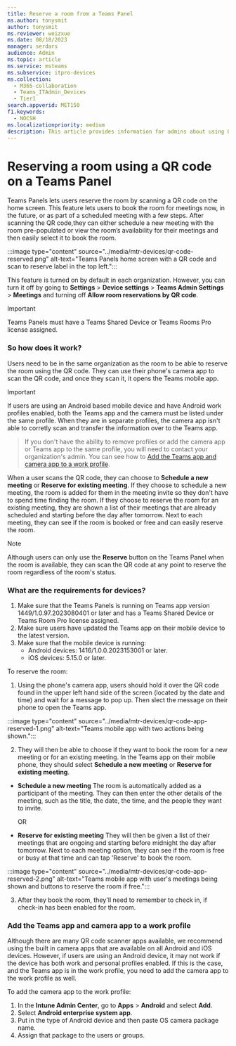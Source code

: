 ```yaml
---
title: Reserve a room from a Teams Panel
ms.author: tonysmit
author: tonysmit
ms.reviewer: weizxue
ms.date: 08/18/2023
manager: serdars
audience: Admin
ms.topic: article
ms.service: msteams
ms.subservice: itpro-devices
ms.collection: 
  - M365-collaboration
  - Teams_ITAdmin_Devices
  - Tier1
search.appverid: MET150
f1.keywords: 
  - NOCSH
ms.localizationpriority: medium
description: This article provides information for admins about using QR codes on Teams Panels to reserve rooms in an organization.
---
```


# Reserving a room using a QR code on a Teams Panel

Teams Panels lets users reserve the room by scanning a QR code on the home screen. This feature lets users to book the room for meetings now, in the future, or as part of a scheduled meeting with a few steps. After scanning the QR code,they can either schedule a new meeting with the room pre-populated or view the room’s availability for their meetings and then easily select it to book the room.

  :::image type="content" source="../media/mtr-devices/qr-code-reserved.png" alt-text="Teams Panels home screen with a QR code and scan to reserve label in the top left.":::

This feature is turned on by default in each organization. However, you can turn it off by going to **Settings** > **Device settings** > **Teams Admin Settings** > **Meetings** and turning off **Allow room reservations by QR code**. 

  > [!IMPORTANT]
  > Teams Panels must have a Teams Shared Device or Teams Rooms Pro license assigned.

### So how does it work?

Users need to be in the same organization as the room to be able to reserve the room using the QR code. They can use their phone's camera app to scan the QR code, and once they scan it, it opens the Teams mobile app.

  > [!IMPORTANT]
  > If users are using an Android based mobile device and have Android work profiles enabled, both the Teams app and the camera must be listed under the same profile. When they are in separate profiles, the camera app isn't able to corretly scan and transfer the information over to the Teams app. 

> If you don't have the ability to remove profiles or add the camera app or Teams app to the same profile, you will need to contact your organization's admin. You can see how to [Add the Teams app and camera app to a work profile](#add-the-teams-app-and-camera-app-to-a-work-profile).

When a user scans the QR code, they can choose to **Schedule a new meeting** or **Reserve for existing meeting**. If they choose to schedule a new meeting, the room is added for them in the meeting invite so they don't have to spend time finding the room. If they choose to reserve the room for an existing meeting, they are shown a list of their meetings that are already scheduled and starting before the day after tomorrow. Next to each meeting, they can see if the room is booked or free and can easily reserve the room.

  > [!NOTE]
  > Although users can only use the **Reserve** button on the Teams Panel when the room is available, they can scan the QR code at any point to reserve the room regardless of the room's status.

### What are the requirements for devices?

1. Make sure that the Teams Panels is running on Teams app version 1449/1.0.97.2023080401 or later and has a Teams Shared Device or Teams Room Pro license assigned.
2. Make sure users have updated the Teams app on their mobile device to the latest version.
3. Make sure that the mobile device is running:
    - Android devices: 1416/1.0.0.2023153001 or later.
    - iOS devices: 5.15.0 or later.

To reserve the room:
1. Using the phone's camera app, users should hold it over the QR code found in the upper left hand side of the screen (located by the date and time) and wait for a message to pop up. Then slect the message on their phone to open the Teams app.

  :::image type="content" source="../media/mtr-devices/qr-code-app-reserved-1.png" alt-text="Teams mobile app with two actions being shown.":::

2. They will then be able to choose if they want to book the room for a new meeting or for an existing meeting. In the Teams app on their mobile phone, they should select **Schedule a new meeting** or **Reserve for existing meeting**.

  - **Schedule a new meeting** The room is automatically added as a participant of the meeting. They can then enter the other details of the meeting, such as the title, the date, the time, and the people they want to invite.
    
      OR
    
  - **Reserve for existing meeting** They will then be given a list of their meetings that are ongoing and starting before midnight the day after tomorrow. Next to each meeting option, they can see if the room is free or busy at that time and can tap 'Reserve' to book the room.

:::image type="content" source="../media/mtr-devices/qr-code-app-reserved-2.png" alt-text="Teams mobile app with user's meetings being shown and buttons to reserve the room if free.":::

3. After they book the room, they'll need to remember to check in, if check-in has been enabled for the room.

### Add the Teams app and camera app to a work profile

Although there are many QR code scanner apps available, we recommend using the built in camera apps that are available on all Android and iOS devices. However, if users are using an Android device, it may not work if the device has both work and personal profiles enabled. If this is the case, and the Teams app is in the work profile, you need to add the camera app to the work profile as well.

To add the camera app to the work profile:
1. In the **Intune Admin Center**, go to **Apps** > **Android** and select **Add**.
2. Select **Android enterprise system app**.
3. Put in the type of Android device and then paste OS camera package name.
4. Assign that package to the users or groups.
